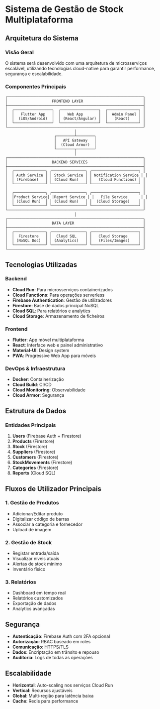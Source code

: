 # Sistema de Gestão de Stock Multiplataforma

## Arquitetura do Sistema

### Visão Geral
O sistema será desenvolvido com uma arquitetura de microsserviços escalável, utilizando tecnologias cloud-native para garantir performance, segurança e escalabilidade.

### Componentes Principais

```
┌─────────────────────────────────────────────────────────────┐
│                    FRONTEND LAYER                           │
├─────────────────────────────────────────────────────────────┤
│  ┌─────────────────┐  ┌─────────────────┐  ┌──────────────┐ │
│  │   Flutter App   │  │   Web App       │  │  Admin Panel │ │
│  │  (iOS/Android)  │  │ (React/Angular) │  │   (React)    │ │
│  └─────────────────┘  └─────────────────┘  └──────────────┘ │
└─────────────────────────────────────────────────────────────┘
                               │
                      ┌────────┴────────┐
                      │   API Gateway   │
                      │  (Cloud Armor)  │
                      └────────┬────────┘
                               │
┌─────────────────────────────────────────────────────────────┐
│                    BACKEND SERVICES                         │
├─────────────────────────────────────────────────────────────┤
│  ┌──────────────┐ ┌───────────────┐ ┌─────────────────────┐ │
│  │ Auth Service │ │ Stock Service │ │ Notification Service │ │
│  │ (Firebase)   │ │ (Cloud Run)   │ │   (Cloud Functions) │ │
│  └──────────────┘ └───────────────┘ └─────────────────────┘ │
│                                                             │
│  ┌──────────────┐ ┌───────────────┐ ┌─────────────────────┐ │
│  │Product Service│ │Report Service │ │   File Service      │ │
│  │ (Cloud Run)  │ │ (Cloud Run)   │ │  (Cloud Storage)    │ │
│  └──────────────┘ └───────────────┘ └─────────────────────┘ │
└─────────────────────────────────────────────────────────────┘
                               │
┌─────────────────────────────────────────────────────────────┐
│                    DATA LAYER                               │
├─────────────────────────────────────────────────────────────┤
│  ┌──────────────┐ ┌───────────────┐ ┌─────────────────────┐ │
│  │  Firestore   │ │  Cloud SQL    │ │   Cloud Storage     │ │
│  │ (NoSQL Doc)  │ │ (Analytics)   │ │   (Files/Images)    │ │
│  └──────────────┘ └───────────────┘ └─────────────────────┘ │
└─────────────────────────────────────────────────────────────┘
```

## Tecnologias Utilizadas

### Backend
- **Cloud Run**: Para microsserviços containerizados
- **Cloud Functions**: Para operações serverless
- **Firebase Authentication**: Gestão de utilizadores
- **Firestore**: Base de dados principal NoSQL
- **Cloud SQL**: Para relatórios e analytics
- **Cloud Storage**: Armazenamento de ficheiros

### Frontend
- **Flutter**: App móvel multiplataforma
- **React**: Interface web e painel administrativo
- **Material-UI**: Design system
- **PWA**: Progressive Web App para móveis

### DevOps & Infraestrutura
- **Docker**: Containerização
- **Cloud Build**: CI/CD
- **Cloud Monitoring**: Observabilidade
- **Cloud Armor**: Segurança

## Estrutura de Dados

### Entidades Principais

1. **Users** (Firebase Auth + Firestore)
2. **Products** (Firestore)
3. **Stock** (Firestore)
4. **Suppliers** (Firestore)
5. **Customers** (Firestore)
6. **StockMovements** (Firestore)
7. **Categories** (Firestore)
8. **Reports** (Cloud SQL)

## Fluxos de Utilizador Principais

### 1. Gestão de Produtos
- Adicionar/Editar produto
- Digitalizar código de barras
- Associar a categoria e fornecedor
- Upload de imagem

### 2. Gestão de Stock
- Registar entrada/saída
- Visualizar níveis atuais
- Alertas de stock mínimo
- Inventário físico

### 3. Relatórios
- Dashboard em tempo real
- Relatórios customizados
- Exportação de dados
- Analytics avançadas

## Segurança

- **Autenticação**: Firebase Auth com 2FA opcional
- **Autorização**: RBAC baseado em roles
- **Comunicação**: HTTPS/TLS
- **Dados**: Encriptação em trânsito e repouso
- **Auditoria**: Logs de todas as operações

## Escalabilidade

- **Horizontal**: Auto-scaling nos serviços Cloud Run
- **Vertical**: Recursos ajustáveis
- **Global**: Multi-região para latência baixa
- **Cache**: Redis para performance